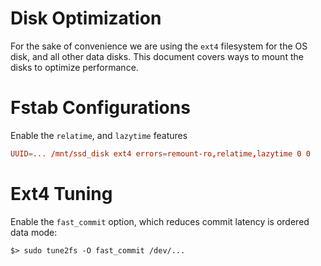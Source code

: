 # Disk Optimization

For the sake of convenience we are using the `ext4` filesystem for the OS disk, and all other data disks. This document covers ways to mount the disks to optimize performance.

# Fstab Configurations

Enable the `relatime`, and `lazytime` features

```conf
UUID=... /mnt/ssd_disk ext4 errors=remount-ro,relatime,lazytime 0 0
```

# Ext4 Tuning

Enable the `fast_commit` option, which reduces commit latency is ordered data mode:

```shell
$> sudo tune2fs -O fast_commit /dev/...
```
